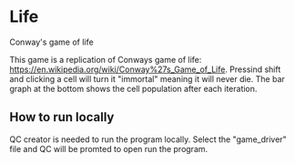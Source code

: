 # Life
Conway's game of life

This game is a replication of Conways game of life: https://en.wikipedia.org/wiki/Conway%27s_Game_of_Life.
Pressind shift and clicking a cell will turn it "immortal" meaning it will never die. 
The bar graph at the bottom shows the cell population after each iteration. 

## How to run locally
QC creator is needed to run the program locally.
Select the "game_driver" file and QC will be promted to open run the program.
